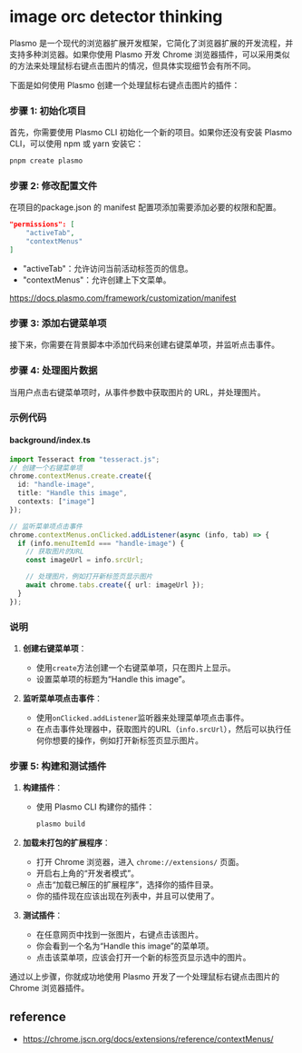 # image orc detector thinking
Plasmo 是一个现代的浏览器扩展开发框架，它简化了浏览器扩展的开发流程，并支持多种浏览器。如果你使用 Plasmo 开发 Chrome 浏览器插件，可以采用类似的方法来处理鼠标右键点击图片的情况，但具体实现细节会有所不同。

下面是如何使用 Plasmo 创建一个处理鼠标右键点击图片的插件：

### 步骤 1: 初始化项目
首先，你需要使用 Plasmo CLI 初始化一个新的项目。如果你还没有安装 Plasmo CLI，可以使用 npm 或 yarn 安装它：

```bash
pnpm create plasmo
```

### 步骤 2: 修改配置文件
在项目的package.json 的 manifest 配置项添加需要添加必要的权限和配置。
```json
"permissions": [
    "activeTab",
    "contextMenus"
]
```
- "activeTab"：允许访问当前活动标签页的信息。
- "contextMenus"：允许创建上下文菜单。

https://docs.plasmo.com/framework/customization/manifest

### 步骤 3: 添加右键菜单项
接下来，你需要在背景脚本中添加代码来创建右键菜单项，并监听点击事件。

### 步骤 4: 处理图片数据
当用户点击右键菜单项时，从事件参数中获取图片的 URL，并处理图片。

### 示例代码

#### background/index.ts
```typescript
import Tesseract from "tesseract.js";
// 创建一个右键菜单项
chrome.contextMenus.create.create({
  id: "handle-image",
  title: "Handle this image",
  contexts: ["image"]
});

// 监听菜单项点击事件
chrome.contextMenus.onClicked.addListener(async (info, tab) => {
  if (info.menuItemId === "handle-image") {
    // 获取图片的URL
    const imageUrl = info.srcUrl;

    // 处理图片，例如打开新标签页显示图片
    await chrome.tabs.create({ url: imageUrl });
  }
});
```

### 说明
1. **创建右键菜单项**：
   - 使用`create`方法创建一个右键菜单项，只在图片上显示。
   - 设置菜单项的标题为“Handle this image”。

2. **监听菜单项点击事件**：
   - 使用`onClicked.addListener`监听器来处理菜单项点击事件。
   - 在点击事件处理器中，获取图片的URL（`info.srcUrl`），然后可以执行任何你想要的操作，例如打开新标签页显示图片。

### 步骤 5: 构建和测试插件
1. **构建插件**：
   - 使用 Plasmo CLI 构建你的插件：
     ```bash
     plasmo build
     ```

2. **加载未打包的扩展程序**：
   - 打开 Chrome 浏览器，进入 `chrome://extensions/` 页面。
   - 开启右上角的“开发者模式”。
   - 点击“加载已解压的扩展程序”，选择你的插件目录。
   - 你的插件现在应该出现在列表中，并且可以使用了。

3. **测试插件**：
   - 在任意网页中找到一张图片，右键点击该图片。
   - 你会看到一个名为“Handle this image”的菜单项。
   - 点击该菜单项，应该会打开一个新的标签页显示选中的图片。

通过以上步骤，你就成功地使用 Plasmo 开发了一个处理鼠标右键点击图片的 Chrome 浏览器插件。


## reference
- https://chrome.jscn.org/docs/extensions/reference/contextMenus/